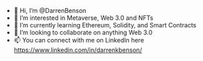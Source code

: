 - 👋 Hi, I’m @DarrenBenson
- 👀 I’m interested in Metaverse, Web 3.0 and NFTs
- 🌱 I’m currently learning Ethereum, Solidity, and Smart Contracts
- 💞️ I’m looking to collaborate on anything Web 3.0
- 📫 You can connect with me on LinkedIn here https://www.linkedin.com/in/darrenkbenson/

<!---
DarrenBenson/DarrenBenson is a ✨ special ✨ repository because its `README.md` (this file) appears on your GitHub profile.
You can click the Preview link to take a look at your changes.
--->
